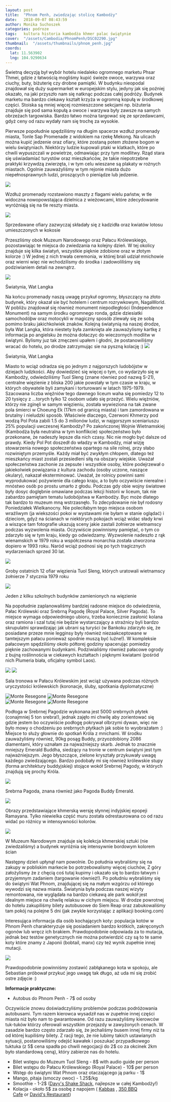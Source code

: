 ```yaml
---
layout: post
title:  "Phnom Penh, zwiedzając stolicę Kambodży"
date:   2018-09-07 08:43:59
author: Monika Suchoszek
categories: podroze
tags:	kultura historia kambodża khmer palac świątynie 
cover:  "/assets/Cambodia/PhnomPenh/DSC02290.jpg"
thumbnail:  "/assets/thumbnails/phnom_penh.jpg"
coords:
  lat: 11.563902
  lng: 104.9290634
---
```


Świetną decyzją był wybór hotelu niedaleko ogromnego marketu Phsar Thmei, gdzie z łatwością mogliśmy kupić świeże owoce, warzywa oraz ciuchy, buty, biżuterię czy drobne pamiątki.
W budynku nieopodal znajdował się duży supermarket w europejskim stylu, jedyny jak się poźniej okazało, na jaki przyszło nam się natknąc podczas całej podróży. Budynek marketu 
ma bardzo ciekawy kształt krzyża w ogromną kopułą w środkowej części. Stoiska są mniej więcej rozmieszczone sekcjami np. biżuteria znajduje się pod sama kopułą a owoce i 
warzywa były zawsze na samych obrzeżach targowiska. Bardzo łatwo można targować się ze sprzedawcami, gdyż ceny od razu wydały nam się trochę za wysokie.

Pierwsze popołudnie spędziliśmy na długim spacerze wzdłuż promenady miasta, Tonle Sap Promenade z widokiem na rzekę Mekong. Na ulicach można kupić jedzenie oraz ofiary, które
zostaną potem złożene bogom w wielu świątyniach. Niektórzy ludzie kupowali ptaki w klatkach, które po chwili wypuszczali w powietrze, odmawiając przy tym modlitwy. Rząd stara
się uświadamiać turystów oraz mieszkańców, że takie niepotrzebne praktyki krzywdzą zwierzęta, i w tym celu wieszane są plakaty w rożnych miastach. Ogolnie zauważyliśmy w tym rejonie
 miasta dużo niepełnosprawnych ludzi, proszących o pieniądze lub jedzenie. 

<img src="/assets/Cambodia/PhnomPenh/DSC02220.1.jpg">
<p class="caption">Wzdłuż promenady rozstawiono maszty z flagami wielu państw, w tle widoczna nowopowstająca dzielnica z wieżowcami, które zdecydowanie wyróżniają się na tle reszty miasta.</p>
<img src="/assets/Cambodia/PhnomPenh/DSC02223.jpg">
<p class="caption">Sprzedawane ofiary zazwyczaj składały się z kadzidła oraz kwiatów lotosu umieszczonych w kokosie</p>

Przeszliśmy obok Muzeum Narodowego oraz Pałacu Królewskiego, pozostawiając te miejsca do zwiedzania na kolejny dzień. W tej okolicy znajduje się kilka światyń, wszystkie pięknie zdobione
oraz w złotym kolorze :) W jednej z nich trwała ceremonia, w której brali udział mnichowie oraz wierni więc nie wchodzilismy do środka i zadowoliliśmy się podziwianiem detali na
zewnątrz.

<img src="/assets/Cambodia/PhnomPenh/DSC02208.JPG">
<p class="caption">Światynia, Wat Langka</p>
Na końcu promenady naszą uwagę przykuł ogromny, błyszczący na złoto budynek, który okazał sie być hotelem i centrum rozrywkowym, NagaWorld. W pobliżu znajdował się również monument
niepodległości (Independence Monument) na samym środku ogromnego ronda, gdzie dziesiatki samochodóþw oraz motocykli w magiczny sposób zlewały się ze sobą pomimo braku jakichkolwiek znaków.
Kolejną światynią na naszej drodze, była Wat Langka, która niestety była zamknięta ale zauważylismy kartkę z informacja po angielsku że można dołaczyc do wieczornych modlitw
w świątyni. Bylismy juz tak zmęczeni upałem i głodni, że postanowiliśmy wracać do hotelu, po drodze zatrzymując sie na pyszną kolację :) 

<img src="/assets/Cambodia/PhnomPenh/DSC02236.jpg">
<p class="caption">Światynia, Wat Langka</p>

Miasto to wciąż odradza się po jednym z najgorszych ludobójstw w dziejach ludzkości. Aby dowiedzieć się więcej o tym, co wydarzyło się w Kambodży, odwiedziliśmy
Tuol Sleng (znane równiez pod nazwą S-21), centralne więzienie z bliska 200 jakie powstały w tym czasie w kraju, w których obywatele byli zamykani i torturowani w latach 1975-1979.
Szacowana liczba więźniów tego dawnego liceum waha się pomiedzy 12 to 20 tysięcy z …torych tylko 12 osobom udało się przeżyć. Wielu więżniów, którzy nie zginęli w samym więzieniu,
została wywieziona na tak zwane pola śmierci w Choeung Ek (17km od granicą miasta) i tam zamordowana w brutalny i nieludzki sposób. Właściwie dlaczego, Czerwoni Khmerzy pod
 wodzą Pol Pota zabili 1.5 do 3 milionów ludzi, w najgorszym sceniariuszu 25% populacji uwczesnej Kambodży? Po zakończonej Wojnie Wietnamskiej (Kambodża była neutralna w tym konflikcie)
 społeczeństwo było przekonane, że nadeszły lepsze dla nich czasy. Nic nie mogło być dalsze od prawdy. Kiedy Pol Pot doszedł do władzy w Kambodży, miał wizję stowarzenia
  nowego społeczeństwa opartego na sile rolnej, przy słabo rozwiniętym przemyśle. Każdy miał być zwykłym chłopem, dlatego też mieszkańcy miast zostali przesiedleni siłą na obszary
  wiejskie. Uważał społeczeństwa zachonie za zepsute i wszystkie osoby, które podejrzewał o jakiekolwiek powiązania z kultura zachodu (osoby uczone, naszące okulary), nakazał
   eksterminować. Uważał, że rolnicy powinni sami wyprodukować pożywienie dla całego kraju, a to było oczywiście nierealne i mnóstwo osób po prostu umarło z głodu. Podczas gdy
   obie wojny światowe były dosyc doglębnie omawiane podczas lekcji historii w liceum, tak nie zabardzo pamiętam tematu ludobójstwa w Kambodży. Byc może dlatego tak bardzo
   to muzeum mną wstrzasnęło. To zdecydowanie nie był rodosny Poniedziałek Wielkanocny. Nie poleciłabym tego miejsca osobom wrażliwym (ja wiekszości pokoi  w wystawami
    nie byłam w stanie oglądać) i dzieciom, gdyż na ścianach w niektórych pokojach wciąż widac słady krwi a wiszące tam fotografie ukazują sceny jakie zastali żołnierze wietnamscy
    podczas wyzwolenia miasta. Oczywiście powinnismy pamiętać, o tym co zdarzyło się w tym kraju, kiedy go odwiedzamy. Wyzwolenie nadeszło z rąk wienamskich w 1979 roku a współczesna
    monarchia została utworzona dopiero w 1993 roku. Naród wciąż podnosi się po tych tragicznych wydarzeniach sprzed 30 lat.

<img src="/assets/Cambodia/PhnomPenh/DSC02243.jpg">
<p class="caption">Groby ostatnich 12 ofiar więzienia Tuol Sleng, których uratowali wietnamscy żołnierze 7 stycznia 1979 roku</p>
<img src="/assets/Cambodia/PhnomPenh/DSC02247.jpg">
<p class="caption">Jeden z kilku szkolnych budynków zamienionych na więzienie</p>

Na popołudnie zaplanowaliśmy bardziej radosne miejsce do odwiedzenia, Pałac Królewski oraz Srebrną Pagodę (Royal Palace, Silver Pagoda). To miejsce wymaga odpowiedniego ubioru,
 trzeba koniecznie zasłonić kolana oraz ramiona i szal tutaj nie będzie wystarczający a strażnicy byli bardzo skrupulatni sprawdzając jak ubrani są turyści (w Bankoku zdarzyło się,
  że posiadane przeze mnie legginsy były również niezaakceptowane w tamtejszym pałacu ponieważ spodnie muszą być luźne!). W kompleksie pałacowym spędziliśmy około półtorej godziny
  spacerując pomiedzy pięknie zachowanymi budynkami. Podziwialiśmy również pałacowe ogrody z bujną roślinnościa w ciekawych kształtach i pięknymi kwiatami (pośród nich Plumeria 
  biała, oficjalny symbol Laos).
  
<img src="/assets/Cambodia/PhnomPenh/DSC02296.JPG">
<img src="/assets/Cambodia/PhnomPenh/DSC02290.jpg">
<p class="caption">Sala tronowa w Pałacu Królewskim jest wciąż używana podczas różnych uryczystości królewskich (koronacje, śluby, spotkania dyplomatyczne)</p>
<div class="row">
  <img src="/assets/Cambodia/PhnomPenh/DSC02284-e1536745786214.jpg" class="column-50" alt="Monte Resegone" />
  <img src="/assets/Cambodia/PhnomPenh/DSC02302-e1536745795589.jpg" class="column-50" alt="Monte Resegone" />
</div>

<div class="row">
  <img src="/assets/Cambodia/PhnomPenh/DSC02324-e1536745911256.jpg" class="column-50" alt="Monte Resegone" />
  <img src="/assets/Cambodia/PhnomPenh/IMG_20180401_164429271.jpg" class="column-50" alt="Monte Resegone" />
</div>

Podłoga w Srebrnej Pagodzie wykonana jest 5000 srebrnych płytek (conajmniej 5 ton srebra!), jednak zajęło mi chwilę aby zorientować się gdzie jestem bo oczywiście podłogę
 pokrywał olbrzymi dywan, więc nie było mowy o chodzeniu po srebrnych płytkach jak sobie to wyobrażałam :) Miejsce to służy głownie do spotkań Króla z mnichami.
  W środku zauważyliśmy również, 90kg 
posąg Buddy, przyozdobiony 2086 diamentami, który uznałam za najważniejszy skarb. Jednak to znacznie mniejszy Emerald Buddha, siedzący na tronie w centrum świątyni jest tym najważniejszym.
Jego błyszczące, zielone kryształy przykuwały uwagę każdego zwiedzającego. Bardzo podobały mi się również królewskie stupy (forma architektury buddyjskiej) stojące wokół Srebrnej Pagody, w których znajdują się prochy Króla.

<img src="/assets/Cambodia/PhnomPenh/DSC02313.jpg">
<p class="caption">Srebrna Pagoda, znana również jako Pagoda Buddy Emerald.</p>
<img src="/assets/Cambodia/PhnomPenh/DSC02307.jpg">
<p class="caption">Obrazy przedstawiające khmerską wersję słynnej indyjskiej epopeji Ramayana. Tylko niewielka część muru została odrestaurowana co od razu widać po różnicy
 w intensywności kolorów.</p>
<img src="/assets/Cambodia/PhnomPenh/DSC02251.jpg">
<p class="caption">W Muzeum Narodowym znajduje się kolekcja khmerskiej sztuki (nie zwiedzaliśmy) a budynek wyróżnia się intensywnie bordowym kolorem ścian</p>

Następny dzień upłynął nam powolnie. Do południa wybraliśmy się na zakupy w pobliskim markecie bo potrzebowalismy więcej ciuchów, Z góry założylismy że z chęcią coś tutaj kupimy
i okazało się to bardzo łatwym i przyjemnym zadaniem (targowanie również!). Po południu wybraliśmy się do świątyni Wat Phnom, znajdującej się na małym wzgórzu od którego
wywodzi się nazwa miasta. Światynia była podczas naszej wizyty remontowana, nie wyglądała na bardzo ciekawą ale park wokół jest idealnym miejsce na chwilę relaksu w cichym miejscu.
W drodze powrotnej do hotelu zakupiliśmy bilety autobusowe do Siem Reap oraz zabukowaliśmy tam pokój na polejne 5 dni (jak zwykle korzystając z aplikacji booking.com)

Interesująca informacja dla osób kochających koty: populacja kotów w Phnom Penh charakteryzuje się posiadaniem bardzo krótkich, zakręconych ogonów lub wręcz ich brakiem.
Prawdopodobnie odpowiada za to mutacja, jednak bez testów genetycznych nie można potwierdzić czy są to te same koty które znamy z Japonii (bobtail, manx) czy też wynik zupełnie
innej mutacji.
 
<img src="/assets/Cambodia/PhnomPenh/DSC02401.jpg">
<p class="caption">Prawdopodobnie powinniśmy zostawić zabłąkanego kota w spokoju, ale Sebastian próbował przykuć jego uwagę tak długo, aż uda mi się zrobić ostre zdjęcie :)</p>

__Informacje praktyczne:__
  * Autobus do Phnom Penh - 7$ od osoby
  
  Oczywiście znowu doświadczyliśmy problemów podczas podróżowania autobusami. Tym razem kierowca wysadził nas w zupełnie innej części miasta niż było nam to gwarantowane.
  Od razu zauważyliśmy kierowców tuk-tuków którzy oferowali wszystkim przejazdy w zawyżonych cenach. W zasadzie bardzo często zdarzało się, że jechaliśmy busem innej firmy
  niż ta od której kupiliśmy bilety. Z racji tego, że nie lubimy takich ustawianych sytuacji, postanowiliśmy odejść kawałek i poszukać przypadkowego tuktuka (z 5$ cena spadła po chwili negocjacji
  do 2$ co za okcinek 2km było standardową ceną), który zabierze nas do hotelu.
  
  * Bilet wstępu do Muzeum Tuol Sleng - 8$ with audio guide per person
  * Bilet wstępu do Pałacu Królewskiego (Royal Palace) - 10$ per person
  * Wstęp do świątyni Wat Phnom oraz otaczającego ją parku - 1$
  * Mango, pitaja (smoczy owoc) - 1.25$/kg
  * Smoothie - 1-2$ (<a href="https://www.tripadvisor.com/Restaurant_Review-g293940-d8568725-Reviews-Davy_s_Shake_Shack-Phnom_Penh.html">Davy's Shake Shack</a>, najlepsze w całej Kambodży!)
  * Kolacja - około 5$ za osobę z napojem ( <a href="https://www.tripadvisor.com/Restaurant_Review-g293940-d2372913-Reviews-Kabbas_Restaurant-Phnom_Penh.html">Kabbas</a> , <a href="https://www.tripadvisor.com/Restaurant_Review-g293940-d10226831-Reviews-350_BBQ_Cafe-Phnom_Penh.html">350 BBQ Cafe</a> or <a href="https://www.tripadvisor.com/Restaurant_Review-g293940-d3454214-Reviews-David_s_Restaurant_Handmade_Noodles-Phnom_Penh.html">David's Restaurant</a>)
